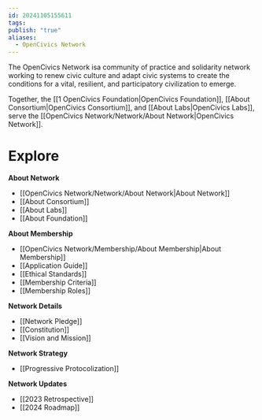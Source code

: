 ```yaml
---
id: 20241105155611
tags: 
publish: "true"
aliases:
  - OpenCivics Network
---
```

The OpenCivics Network isa  community of practice and solidarity network working to renew civic culture and adapt civic systems to create the conditions for a vital, resilient, and participatory civilization to emerge.

Together, the [[1 OpenCivics Foundation|OpenCivics Foundation]], [[About Consortium|OpenCivics Consortium]], and [[About Labs|OpenCivics Labs]], serve the [[OpenCivics Network/Network/About Network|OpenCivics Network]].

# Explore

**About Network**
- [[OpenCivics Network/Network/About Network|About Network]]
- [[About Consortium]]
- [[About Labs]]
- [[About Foundation]]

**About Membership**
- [[OpenCivics Network/Membership/About Membership|About Membership]]
- [[Application Guide]]
- [[Ethical Standards]]
- [[Membership Criteria]]
- [[Membership Roles]]

**Network Details**
- [[Network Pledge]]
- [[Constitution]]
- [[Vision and Mission]]

**Network Strategy**
- [[Progressive Protocolization]]

**Network Updates**
- [[2023 Retrospective]]
- [[2024 Roadmap]]